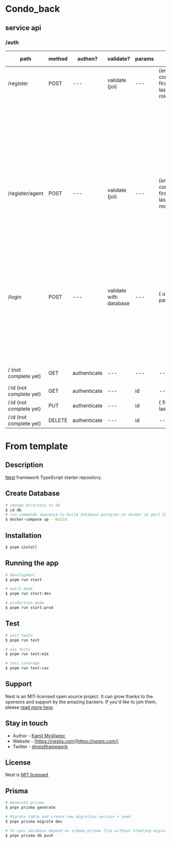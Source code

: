 # Condo_back

## service api

### /auth

| path                    | method | authen?      | validate?              | params | req.body                                                                     | status code | res                                                            | remark                         |
| ----------------------- | ------ | ------------ | ---------------------- | ------ | ---------------------------------------------------------------------------- | ----------- | -------------------------------------------------------------- | ------------------------------ |
| /register               | POST   | ---          | validate (joi)         | ---    | {email, password, confirmPassword, firstName, lastName, email, role}         | 200         | {token}                                                        | token = {user}                 |
|                         |        |              |                        |        |                                                                              | 403         | {message: "EMAIL_IN_USE", ref: "403_FORBIDDEN"}                |                                |
|                         |        |              |                        |        |                                                                              | 403         | {message: "MOBILE_IN_USE", ref: "403_FORBIDDEN"}               |                                |
|                         |        |              |                        |        |                                                                              | 403         | {message: "USERNAME_IN_USE", ref: "403_FORBIDDEN"}             |                                |
| /register/agent         | POST   | ---          | validate (joi)         | ---    | {email, password, confirmPassword, firstName, lastName, email, mobile, role} | 200         | {token}                                                        | token = {user}                 |
|                         |        |              |                        |        |                                                                              | 403         | {message: "EMAIL_IN_USE", ref: "403_FORBIDDEN"}                |                                |
|                         |        |              |                        |        |                                                                              | 403         | {message: "MOBILE_IN_USE", ref: "403_FORBIDDEN"}               |                                |
|                         |        |              |                        |        |                                                                              | 403         | {message: "USERNAME_IN_USE", ref: "403_FORBIDDEN"}             |                                |
| /login                  | POST   | ---          | validate with database | ---    | { username, password }                                                       | 200         | {token}                                                        | token = {user}                 |
|                         |        |              |                        |        |                                                                              | 400         | {message: "username or password is wrong", ref: "WRONG_INPUT"} | not found username in database |
|                         |        |              |                        |        |                                                                              | 400         | {message: "username or password is wrong", ref: "WRONG_INPUT"} | password not match in database |
| / (not complete yet)    | GET    | authenticate | ---                    | ---    | ---                                                                          | 200         | {users}                                                        | get all users data             |
| /:id (not complete yet) | GET    | authenticate | ---                    | id     | ---                                                                          | 200         | {user}                                                         | get user data by id            |
| /:id (not complete yet) | PUT    | authenticate | ---                    | id     | { firstName, lastName }                                                      | 200         | {user}                                                         |                                |
| /:id (not complete yet) | DELETE | authenticate | ---                    | id     | ---                                                                          | 200         | ---                                                            |                                |

# From template

## Description

[Nest](https://github.com/nestjs/nest) framework TypeScript starter repository.

## Create Database

```bash
# change directory to db
$ cd db
# run commande sequence to build database postgres on docker at port 5555
$ docker-compose up --build
```

## Installation

```bash
$ pnpm install
```

## Running the app

```bash
# development
$ pnpm run start

# watch mode
$ pnpm run start:dev

# production mode
$ pnpm run start:prod
```

## Test

```bash
# unit tests
$ pnpm run test

# e2e tests
$ pnpm run test:e2e

# test coverage
$ pnpm run test:cov
```

## Support

Nest is an MIT-licensed open source project. It can grow thanks to the sponsors and support by the amazing backers. If you'd like to join them, please [read more here](https://docs.nestjs.com/support).

## Stay in touch

-   Author - [Kamil Myśliwiec](https://kamilmysliwiec.com)
-   Website - [https://nestjs.com](https://nestjs.com/)
-   Twitter - [@nestframework](https://twitter.com/nestframework)

## License

Nest is [MIT licensed](LICENSE).

## Prisma

```bash
# Generate prisma
$ pnpx prisma generate

# Migrate table and create new migration version + seed
$ pnpx prisma migrate dev

# To sync database depend on schema.prisma file without creating migration version
$ pnpx prisma db push
```
